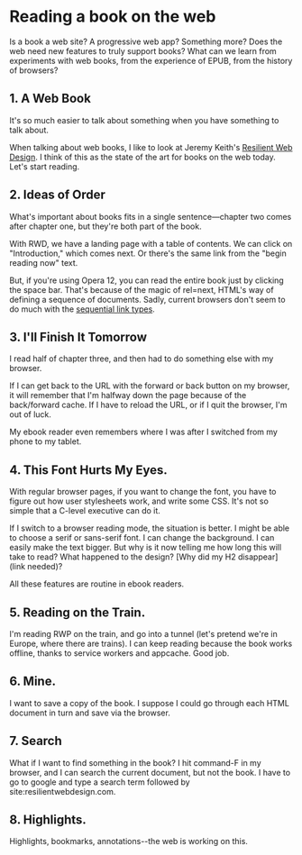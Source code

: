 # Reading a book on the web

Is a book a web site? A progressive web app? Something more? Does the web need new features to truly support books? What can we learn from experiments with web books, from the experience of EPUB, from the history of browsers?


## 1. A Web Book

It's so much easier to talk about something when you have something to talk about.

When talking about web books, I like to look at Jeremy Keith's [Resilient Web Design](https://resilientwebdesign.com/). I think of this as the state of the art for books on the web today. Let's start reading. 


## 2. Ideas of Order

What's important about books fits in a single sentence—chapter two comes after chapter one, but they're both part of the book.

With RWD, we have a landing page with a table of contents. We can click on "Introduction," which comes next. Or there's the same link from the "begin reading now" text. 

But, if you're using Opera 12, you can read the entire book just by clicking the space bar. That's because of the magic of rel=next, HTML's way of defining a sequence of documents. Sadly, current browsers don't seem to do much with the [sequential link types](https://html.spec.whatwg.org/#sequential-link-types).


## 3. I'll Finish It Tomorrow

I read half of chapter three, and then had to do something else with my browser. 

If I can get back to the URL with the forward or back button on my browser, it will remember that I'm halfway down the page because of the back/forward cache. If I have to reload the URL, or if I quit the browser, I'm out of luck.

My ebook reader even remembers where I was after I switched from my phone to my tablet.



## 4. This Font Hurts My Eyes.

With regular browser pages, if you want to change the font, you have to figure out how user stylesheets work, and write some CSS. It's not so simple that a C-level executive can do it.

If I switch to a browser reading mode, the situation is better. I might be able to choose a serif or sans-serif font. I can change the background. I can easily make the text bigger. But why is it now telling me how long this will take to read? What happened to the design? [Why did my H2 disappear](link needed)?

All these features are routine in ebook readers. 




## 5. Reading on the Train.

I'm reading RWP on the train, and go into a tunnel (let's pretend we're in Europe, where there are trains). I can keep reading because the book works offline, thanks to service workers and appcache. Good job.



## 6. Mine.

I want to save a copy of the book. I suppose I could go through each HTML document in turn and save via the browser.

## 7.  Search

What if I want to find something in the book? I hit command-F in my browser, and I can search the current document, but not the book. I have to go to google and type a search term followed by site:resilientwebdesign.com.


## 8. Highlights.

Highlights, bookmarks, annotations--the web is working on this. 






